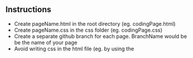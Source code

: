 ## Instructions

- Create pageName.html in the root directory (eg. codingPage.html)
- Create pageName.css in the css folder (eg. codingPage.css)
- Create a separate github branch for each page. BranchName would be be the name of your page
- Avoid writing css in the html file (eg. by using the <style> tag) and same for JS
- Use the template provided in common folder while creating new html file
- navbar and footer will be decided later
